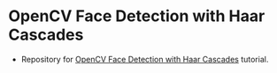 # OpenCV Face Detection with Haar Cascades 
- Repository for [OpenCV Face Detection with Haar Cascades](https://www.pyimagesearch.com/2021/04/05/opencv-face-detection-with-haar-cascades/) tutorial.
